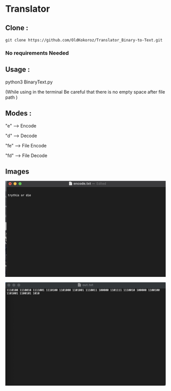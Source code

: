 # Translator

## Clone :

    git clone https://github.com/OldKokoroz/Translator_Binary-to-Text.git


### No requirements Needed


## Usage :

python3 BinaryText.py 

(While using in the terminal Be careful that there is no empty space after file path )

## Modes : 

   "e" --> Encode

   "d" --> Decode

   "fe" --> File Encode

   "fd" --> File Decode


## Images 

![File to Encode / Decode](message_file.JPG)


![Output](binary_output.JPG)
